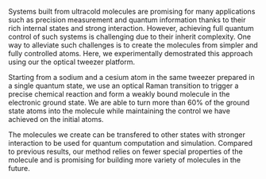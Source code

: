 Systems built from ultracold molecules are promising for many applications such as precision measurement and quantum information thanks to their rich internal states and strong interaction. However, achieving full quantum control of such systems is challenging due to their inherit complexity. One way to alleviate such challenges is to create the molecules from simpler and fully controlled atoms. Here, we experimentally demostrated this approach using our the optical tweezer platform.

Starting from a sodium and a cesium atom in the same tweezer prepared in a single quantum state, we use an optical Raman transition to trigger a precise chemical reaction and form a weakly bound molecule in the electronic ground state. We are able to turn more than 60% of the ground state atoms into the molecule while maintaining the control we have achieved on the initial atoms.

The molecules we create can be transfered to other states with stronger interaction to be used for quantum computation and simulation. Compared to previous results, our method relies on fewer special properties of the molecule and is promising for building more variety of molecules in the future.
